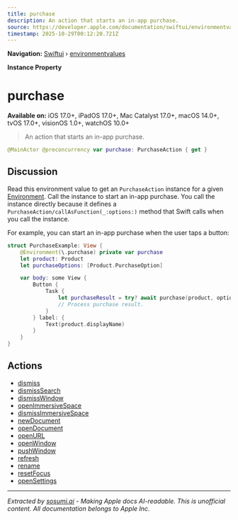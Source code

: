 ```yaml
---
title: purchase
description: An action that starts an in-app purchase.
source: https://developer.apple.com/documentation/swiftui/environmentvalues/purchase
timestamp: 2025-10-29T00:12:20.721Z
---
```


**Navigation:** [Swiftui](/documentation/swiftui) › [environmentvalues](/documentation/swiftui/environmentvalues)

**Instance Property**

# purchase

**Available on:** iOS 17.0+, iPadOS 17.0+, Mac Catalyst 17.0+, macOS 14.0+, tvOS 17.0+, visionOS 1.0+, watchOS 10.0+

> An action that starts an in-app purchase.

```swift
@MainActor @preconcurrency var purchase: PurchaseAction { get }
```

## Discussion

Read this environment value to get an `PurchaseAction` instance for a given [Environment](/documentation/swiftui/environment). Call the instance to start an in-app purchase. You call the instance directly because it defines a `PurchaseAction/callAsFunction(_:options:)` method that Swift calls when you call the instance.

For example, you can start an in-app purchase when the user taps a button:

```swift
struct PurchaseExample: View {
    @Environment(\.purchase) private var purchase
    let product: Product
    let purchaseOptions: [Product.PurchaseOption]

    var body: some View {
        Button {
            Task {
                let purchaseResult = try? await purchase(product, options: purchaseOptions)
                // Process purchase result.
            }
        } label: {
            Text(product.displayName)
        }
    }
}
```

## Actions

- [dismiss](/documentation/swiftui/environmentvalues/dismiss)
- [dismissSearch](/documentation/swiftui/environmentvalues/dismisssearch)
- [dismissWindow](/documentation/swiftui/environmentvalues/dismisswindow)
- [openImmersiveSpace](/documentation/swiftui/environmentvalues/openimmersivespace)
- [dismissImmersiveSpace](/documentation/swiftui/environmentvalues/dismissimmersivespace)
- [newDocument](/documentation/swiftui/environmentvalues/newdocument)
- [openDocument](/documentation/swiftui/environmentvalues/opendocument)
- [openURL](/documentation/swiftui/environmentvalues/openurl)
- [openWindow](/documentation/swiftui/environmentvalues/openwindow)
- [pushWindow](/documentation/swiftui/environmentvalues/pushwindow)
- [refresh](/documentation/swiftui/environmentvalues/refresh)
- [rename](/documentation/swiftui/environmentvalues/rename)
- [resetFocus](/documentation/swiftui/environmentvalues/resetfocus)
- [openSettings](/documentation/swiftui/environmentvalues/opensettings)

---

*Extracted by [sosumi.ai](https://sosumi.ai) - Making Apple docs AI-readable.*
*This is unofficial content. All documentation belongs to Apple Inc.*
